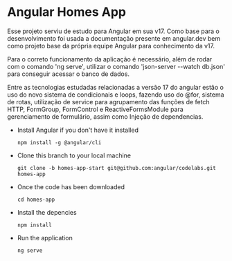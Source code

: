 # Angular Homes App

Esse projeto serviu de estudo para Angular em sua v17.
Como base para o desenvolvimento foi usada a documentação presente em angular.dev bem como projeto base da própria equipe Angular para conhecimento da v17.

Para o correto funcionamento da aplicação é necessário, além de rodar com o comando 'ng serve',
utilizar o comando 'json-server --watch db.json' para conseguir acessar o banco de dados.

Entre as tecnologias estudadas relacionadas a versão 17 do angular estão o uso do novo sistema de condicionais e loops, fazendo uso do @for, sistema de rotas, utilização de service para agrupamento das funções de fetch HTTP, FormGroup, FormControl e ReactiveFormsModule para gerenciamento de formulário, assim como Injeção de dependencias.


- Install Angular if you don't have it installed

  `npm install -g @angular/cli`

- Clone this branch to your local machine

  `git clone -b homes-app-start git@github.com:angular/codelabs.git homes-app`

- Once the code has been downloaded

  `cd homes-app`

- Install the depencies

  `npm install` 

- Run the application 

  `ng serve`
